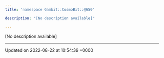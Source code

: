```yaml
---
title: 'namespace Gambit::CosmoBit::@650'

description: "[No description available]"

---
```







[No description available]






-------------------------------

Updated on 2022-08-22 at 10:54:39 +0000